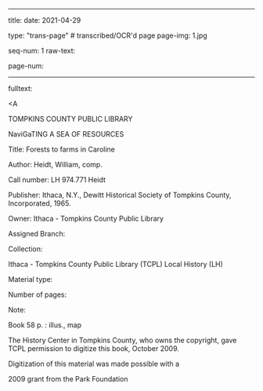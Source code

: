 
---

title: 
date: 2021-04-29

type: "trans-page" # transcribed/OCR'd page
page-img: 1.jpg

seq-num: 1
raw-text:

page-num:

---

fulltext:<BREAK>

<A

TOMPKINS COUNTY PUBLIC LIBRARY

NaviGaTING A SEA OF RESOURCES

<BREAK>

Title: Forests to farms in Caroline

Author: Heidt, William, comp.

Call number: LH 974.771 Heidt

Publisher: Ithaca, N.Y., Dewitt Historical Society of Tompkins County, Incorporated, 1965.

Owner: Ithaca - Tompkins County Public Library

Assigned Branch:

Collection:

Ithaca - Tompkins County Public Library (TCPL) Local History (LH)

<BREAK>

Material type:

Number of pages:

Note:

Book 58 p. : illus., map

The History Center in Tompkins County, who owns the copyright, gave TCPL permission to digitize this book, October 2009.

Digitization of this material was made possible with a

2009 grant from the Park Foundation 
